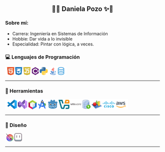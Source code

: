 <h2 align="center">🌸✨ Daniela Pozo ✨🌸</h2>

### Sobre mí:
<p align="left">
<ul>
  <li>Carrera: Ingeniería en Sistemas de Información</li>
  <li>Hobbie: Dar vida a lo invisible</li>
  <li>Especialidad: Pintar con lógica, a veces.</li>
</ul>


### 💻 Lenguajes de Programación
<p align="left">
<img src="./lenguajes.png" alt="Lenguajes" width="200"/>
</p>

---

### 🧰 Herramientas
<p align="left">
<img src="./herramientas.png" alt="Herramientas" width="400"/>
</p>

---

### 🎨 Diseño
<p align="left">
<img src="./diseno.png" alt="Diseño" width="55"/>
</p>

---


